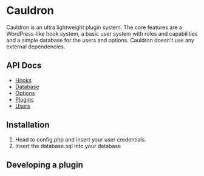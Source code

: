 # Cauldron

Cauldron is an ultra lightweight plugin system. The core features are a WordPress-like hook system, a basic user system with roles and capabilities and a simple database for the users and options. Cauldron doesn't use any external dependencies.

## API Docs

* [Hooks](./docs/Hooks.md)
* [Database](./docs/Database.md)
* [Options](./docs/Options.md)
* [Plugins](./docs/Plugins.md)
* [Users](./docs/Users.md)

## Installation

1. Head to config.php and insert your user credentials.
1. Insert the database.sql into your database

## Developing a plugin

